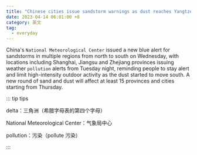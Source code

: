 ```yaml
---
title: "Chinese cities issue sandstorm warnings as dust reaches Yangtze River delta"
date: 2023-04-14 06:01:00 +8
category: 英文
tag:
  - everyday
---
```


China's `National Meteorological Center` issued a new blue alert for sandstorms in multiple regions from north to south on Wednesday, with locations including Shanghai, Jiangsu and Zhejiang provinces issuing weather `pollution` alerts from Tuesday night, reminding people to stay alert and limit high-intensity outdoor activity as the dust started to move south. A new round of sand and dust will affect at least 15 provinces and cities starting from Thursday.

::: tip tips

delta：三角洲（希腊字母表的第四个字母）

National Meteorological Center：气象局中心

pollution：污染（pollute 污染）

:::
